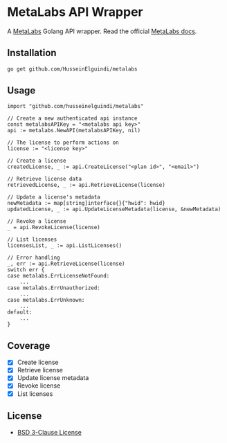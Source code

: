 # MetaLabs API Wrapper
A [MetaLabs](https://metalabs.io/) Golang API wrapper.
Read the official [MetaLabs docs](https://docs.metalabs.io/reference).

## Installation
```bash
go get github.com/HusseinElguindi/metalabs
```

## Usage
```golang
import "github.com/husseinelguindi/metalabs"

// Create a new authenticated api instance
const metalabsAPIKey = "<metalabs api key>"
api := metalabs.NewAPI(metalabsAPIKey, nil)

// The license to perform actions on
license := "<license key>"

// Create a license
createdLicense, _ := api.CreateLicense("<plan id>", "<email>")

// Retrieve license data
retrievedLicense, _ := api.RetrieveLicense(license)

// Update a license's metadata
newMetadata := map[string]interface{}{"hwid": hwid}
updatedLicense, _ := api.UpdateLicenseMetadata(license, &newMetadata)

// Revoke a license
_ = api.RevokeLicense(license)

// List licenses
licensesList, _ := api.ListLicenses()

// Error handling
_, err := api.RetrieveLicense(license)
switch err {
case metalabs.ErrLicenseNotFound:
    ...
case metalabs.ErrUnauthorized:
    ...
case metalabs.ErrUnknown:
    ...
default:
    ...
}
```

## Coverage
- [x] Create license
- [x] Retrieve license
- [x] Update license metadata
- [x] Revoke license
- [x] List licenses

## License
- [BSD 3-Clause License](https://github.com/HusseinElguindi/metalabs/blob/master/LICENSE)
